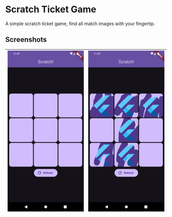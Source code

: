 # Scratch Ticket Game

A simple scratch ticket game, find all match images with your fingertip.

## Screenshots

| ![](/screenshots/screenshot01.png) | ![](/screenshots/screenshot02.png) |
| ---------------------------------- | ---------------------------------- |
